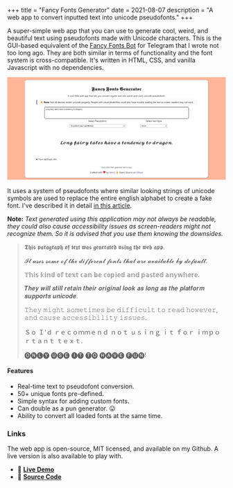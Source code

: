 +++
title = "Fancy Fonts Generator"
date = 2021-08-07
description = "A web app to convert inputted text into unicode pseudofonts."
+++

A super-simple web app that you can use to generate cool, weird, and beautiful text using pseudofonts made with Unicode characters. This is the GUI-based equivalent of the [Fancy Fonts Bot](https://github.com/waterrmalann/telegram-fancy-fonts-bot) for Telegram that I wrote not too long ago. They are both similar in terms of functionality and the font system is cross-compatible. It's written in HTML, CSS, and vanilla Javascript with no dependencies.

<img src="screenshot.jpg" alt="a screenshot of the web app running" class="img img--centered">

It uses a system of pseudofonts where similar looking strings of unicode symbols are used to replace the entire english alphabet to create a fake font. I've described it in detail [in this article](@/blog/unicode-pseudofonts/index.md).

**Note:** *Text generated using this application may not always be readable, they could also cause accessibility issues as screen-readers might not recognize them. So it is advised that you use them knowing the downsides.*

> 𝕿𝖍𝖎𝖘 𝖕𝖆𝖗𝖆𝖌𝖗𝖆𝖕𝖍 𝖔𝖋 𝖙𝖊𝖝𝖙 𝖜𝖆𝖘 𝖌𝖊𝖓𝖊𝖗𝖆𝖙𝖊𝖉 𝖚𝖘𝖎𝖓𝖌 𝖙𝖍𝖊 𝖜𝖊𝖇 𝖆𝖕𝖕.
> 
> 𝓘𝓽 𝓾𝓼𝓮𝓼 𝓼𝓸𝓶𝓮 𝓸𝓯 𝓽𝓱𝓮 𝓭𝓲𝓯𝓯𝓮𝓻𝓮𝓷𝓽 𝓯𝓸𝓷𝓽𝓼 𝓽𝓱𝓪𝓽 𝓪𝓻𝓮 𝓪𝓿𝓪𝓲𝓵𝓪𝓫𝓵𝓮 𝓫𝔂 𝓭𝓮𝓯𝓪𝓾𝓵𝓽.
> 
> 𝕋𝕙𝕚𝕤 𝕜𝕚𝕟𝕕 𝕠𝕗 𝕥𝕖𝕩𝕥 𝕔𝕒𝕟 𝕓𝕖 𝕔𝕠𝕡𝕚𝕖𝕕 𝕒𝕟𝕕 𝕡𝕒𝕤𝕥𝕖𝕕 𝕒𝕟𝕪𝕨𝕙𝕖𝕣𝕖.
> 
> 𝑻𝒉𝒆𝒚 𝒘𝒊𝒍𝒍 𝒔𝒕𝒊𝒍𝒍 𝒓𝒆𝒕𝒂𝒊𝒏 𝒕𝒉𝒆𝒊𝒓 𝒐𝒓𝒊𝒈𝒊𝒏𝒂𝒍 𝒍𝒐𝒐𝒌 𝒂𝒔 𝒍𝒐𝒏𝒈 𝒂𝒔 𝒕𝒉𝒆 𝒑𝒍𝒂𝒕𝒇𝒐𝒓𝒎 𝒔𝒖𝒑𝒑𝒐𝒓𝒕𝒔 𝒖𝒏𝒊𝒄𝒐𝒅𝒆.
> 
> 𝚃𝚑𝚎𝚢 𝚖𝚒𝚐𝚑𝚝 𝚜𝚘𝚖𝚎𝚝𝚒𝚖𝚎𝚜 𝚋𝚎 𝚍𝚒𝚏𝚏𝚒𝚌𝚞𝚕𝚝 𝚝𝚘 𝚛𝚎𝚊𝚍 𝚑𝚘𝚠𝚎𝚟𝚎𝚛, 𝚊𝚗𝚍 𝚌𝚊𝚞𝚜𝚎 𝚊𝚌𝚌𝚎𝚜𝚜𝚒𝚋𝚒𝚕𝚒𝚝𝚢 𝚒𝚜𝚜𝚞𝚎𝚜.
> 
> Ｓｏ Ｉ'ｄ ｒｅｃｏｍｍｅｎｄ ｎｏｔ ｕｓｉｎｇ ｉｔ ｆｏｒ ｉｍｐｏｒｔａｎｔ ｔｅｘｔ.
> 
> 🅞🅝🅛🅨 🅤🅢🅔 🅘🅣 🅣🅞 🅗🅐🅥🅔 🅕🅤🅝!

#### Features

- Real-time text to pseudofont conversion.
- 50+ unique fonts pre-defined.
- Simple syntax for adding custom fonts.
- Can double as a pun generator. 😛
- Ability to convert all loaded fonts at the same time.

### Links

The web app is open-source, MIT licensed, and available on my Github. A live version is also available to play with.

- 🔗 [**Live Demo**](https://waterrmalann.github.io/fancy-fonts-generator)
- 🔗 [**Source Code**](https://github.com/waterrmalann/fancy-fonts-generator)